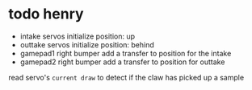 # todo henry
- intake servos initialize position: up
- outtake servos initialize position: behind
- gamepad1 right bumper add a transfer to position for the intake
- gamepad2 right bumper add a transfer to position for outtake


read servo's `current draw` to detect if the claw has picked up a sample
